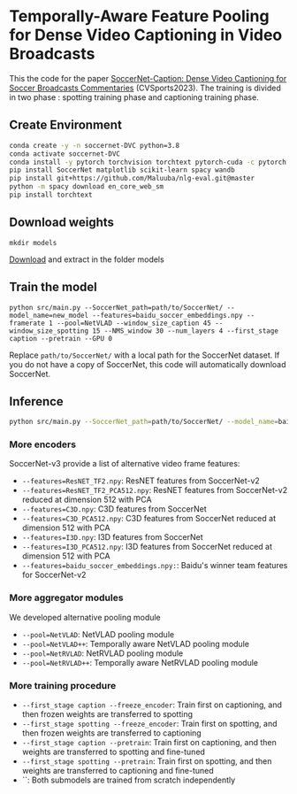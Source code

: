 # Temporally-Aware Feature Pooling for Dense Video Captioning in Video Broadcasts

This the code for the paper [SoccerNet-Caption: Dense Video Captioning for Soccer Broadcasts Commentaries](https://arxiv.org/pdf/2304.04565.pdf) (CVSports2023). The training is divided in two phase : spotting training phase and captioning training phase.

## Create Environment

```bash
conda create -y -n soccernet-DVC python=3.8
conda activate soccernet-DVC
conda install -y pytorch torchvision torchtext pytorch-cuda -c pytorch -c nvidia
pip install SoccerNet matplotlib scikit-learn spacy wandb
pip install git+https://github.com/Maluuba/nlg-eval.git@master
python -m spacy download en_core_web_sm
pip install torchtext
```

## Download weights

```
mkdir models
```

[Download](https://drive.google.com/file/d/107f4dpd6ooJZ-gcjXkJZc1Lw7Qq7CD4r/view?usp=share_link) and extract in the folder models

## Train the model

```
python src/main.py --SoccerNet_path=path/to/SoccerNet/ --model_name=new_model --features=baidu_soccer_embeddings.npy --framerate 1 --pool=NetVLAD --window_size_caption 45 --window_size_spotting 15 --NMS_window 30 --num_layers 4 --first_stage caption --pretrain --GPU 0
```

Replace `path/to/SoccerNet/` with a local path for the SoccerNet dataset. If you do not have a copy of SoccerNet, this code will automatically download SoccerNet.

## Inference

```bash
python src/main.py --SoccerNet_path=path/to/SoccerNet/ --model_name=baidu-NetVLAD-pretrain-caption --features=baidu_soccer_embeddings.npy --framerate 1 --pool=NetVLAD --window_size_caption 45 --window_size_spotting 15 --NMS_window 30 --num_layers 4 --first_stage caption --pretrain --GPU 0 --test_only
```

### More encoders

SoccerNet-v3 provide a list of alternative video frame features:

- `--features=ResNET_TF2.npy`: ResNET features from SoccerNet-v2
- `--features=ResNET_TF2_PCA512.npy`: ResNET features from SoccerNet-v2 reduced at dimension 512 with PCA
- `--features=C3D.npy`: C3D features from SoccerNet
- `--features=C3D_PCA512.npy`: C3D features from SoccerNet reduced at dimension 512 with PCA
- `--features=I3D.npy`: I3D features from SoccerNet
- `--features=I3D_PCA512.npy`: I3D features from SoccerNet reduced at dimension 512 with PCA
- `--features=baidu_soccer_embeddings.npy:`: Baidu's winner team features for SoccerNet-v2

### More aggregator modules

We developed alternative pooling module

- `--pool=NetVLAD`: NetVLAD pooling module
- `--pool=NetVLAD++`: Temporally aware NetVLAD pooling module
- `--pool=NetRVLAD`: NetRVLAD pooling module
- `--pool=NetRVLAD++`: Temporally aware NetRVLAD pooling module


### More training procedure

- `--first_stage caption --freeze_encoder`: Train first on captioning, and then frozen weights are transferred to spotting
- `--first_stage spotting --freeze_encoder`: Train first on spotting, and then frozen weights are transferred to captioning
- `--first_stage caption --pretrain`: Train first on captioning, and then weights are transferred to spotting and fine-tuned
- `--first_stage spotting --pretrain`: Train first on spotting, and then weights are transferred to captioning and fine-tuned
- ``: Both submodels are trained from scratch independently